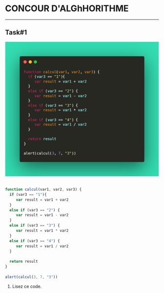 <h1>CONCOUR D'ALGhHORITHME</h1>
<hr>
<h2>Task#1</h2>
<img src="carbon.png">
<br>

```javascript

function calcul(var1, var2, var3) {
  if (var3 == "1"){
   	 var result = var1 + var2
  }
  else if (var3 == "2") {
     var result = var1 - var2
  }
  else if (var3 == "3") {
     var result = var1 * var2
  }
  else if (var3 == "4") {
     var result = var1 / var2
  }
  
  return result
}

alert(calcul(3, 7, "3"))
```
<ol>
  <li>Lisez ce code.</li>
</ol>
